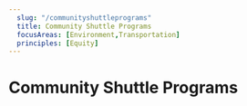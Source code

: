 ```yaml
---
  slug: "/communityshuttleprograms"
  title: Community Shuttle Programs
  focusAreas: [Environment,Transportation]
  principles: [Equity]
---
```

# Community Shuttle Programs